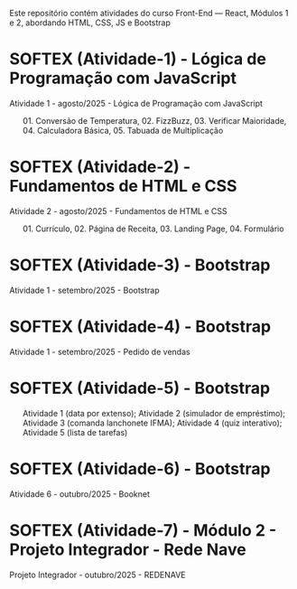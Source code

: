 Este repositório contém atividades do curso Front-End — React, Módulos 1 e 2, abordando HTML, CSS, JS e Bootstrap
# SOFTEX (Atividade-1) - Lógica de Programação com JavaScript
Atividade 1 - agosto/2025 - Lógica de Programação com JavaScript
<ul> 01. Conversão de Temperatura, 02. FizzBuzz, 03. Verificar Maioridade, 04. Calculadora Básica, 05. Tabuada de Multiplicação </ul>

# SOFTEX (Atividade-2) - Fundamentos de HTML e CSS
Atividade 2 - agosto/2025 - Fundamentos de HTML e CSS
<ul> 01. Currículo, 02. Página de Receita, 03. Landing Page, 04. Formulário </ul>

# SOFTEX (Atividade-3) - Bootstrap
Atividade 1 - setembro/2025 - Bootstrap

# SOFTEX (Atividade-4) - Bootstrap
Atividade 1 - setembro/2025 - Pedido de vendas

# SOFTEX (Atividade-5) - Bootstrap
<ul> Atividade 1 (data por extenso); Atividade 2 (simulador de empréstimo); Atividade 3 (comanda lanchonete IFMA); Atividade 4 (quiz interativo); Atividade 5 (lista de tarefas) </ul>

# SOFTEX (Atividade-6) - Bootstrap
Atividade 6 - outubro/2025 - Booknet

# SOFTEX (Atividade-7) - Módulo 2 - Projeto Integrador - Rede Nave
Projeto Integrador - outubro/2025 - REDENAVE